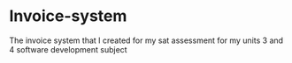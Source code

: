 # Invoice-system
The invoice system that I created for my sat assessment for my units 3 and 4 software development subject
